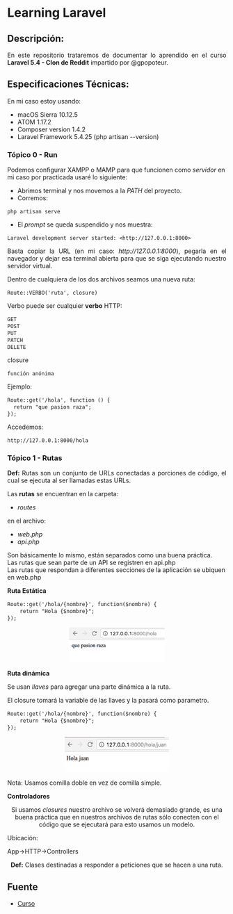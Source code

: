 Learning Laravel
===========

## Descripción:

<p align="justify">
	En este repositorio trataremos de documentar lo aprendido en el curso <b>Laravel 5.4 - Clon de Reddit</b> impartido por @gpopoteur.
</p>

## Especificaciones Técnicas:

En mi caso estoy usando:

* macOS Sierra 10.12.5
* ATOM 1.17.2
* Composer version 1.4.2
* Laravel Framework 5.4.25 (php artisan --version)

### Tópico 0 - Run

Podemos configurar XAMPP o MAMP para que funcionen como <i>servidor</i> en mi caso por practicada usaré lo siguiente:

* Abrimos terminal y nos movemos a la <i>PATH</i> del proyecto.
* Corremos:
```
php artisan serve
```
* El <i>prompt</i> se queda suspendido y nos muestra:
```
Laravel development server started: <http://127.0.0.1:8000>
```

<p align="justify">
Basta copiar la URL (en mi caso: <i>http://127.0.0.1:8000</i>), pegarla en el navegador y dejar esa terminal abierta para que se siga ejecutando nuestro servidor virtual.
</p>

<p align="justify">
Dentro de cualquiera de los dos archivos seamos una nueva ruta:
</p>

```
Route::VERBO('ruta', closure)
```

Verbo puede ser cualquier <b>verbo</b> HTTP:

```
GET
POST
PUT
PATCH
DELETE
```

closure 

```
función anónima
```

Ejemplo:

```
Route::get('/hola', function () {
  return "que pasion raza";
});
```

Accedemos:

```
http://127.0.0.1:8000/hola
```

### Tópico 1 - Rutas

<p align="justify">
	<b>Def:</b> Rutas son un conjunto de URLs conectadas a porciones de código, el cual se ejecuta al ser llamadas estas URLs.
</p>

Las **rutas** se encuentran en la carpeta:

* *routes*

en el archivo:

* *web.php*
* *api.php*

Son básicamente lo mismo, están separados como una buena práctica.<br>
Las rutas que sean parte de un API se registren en api.php <br>
Las rutas que respondan a diferentes secciones de la aplicación se ubiquen en web.php

<b>Ruta Estática</b>

```
Route::get('/hola/{nombre}', function($nombre) {
	return "Hola {$nombre}";
});
```

<p align="center">
  <img src="https://github.com/ginppian/Learning-Laravel/blob/master/images/img1.png" width="220" height="80" />
</p>


<b>Ruta dinámica</b>

Se usan <i>llaves</i> para agregar una parte dinámica a la ruta.

El closure tomará la variable de las llaves y la pasará como parametro.

```
Route::get('/hola/{nombre}', function($nombre) {
	return "Hola {$nombre}";
});
```

<p align="center">
  <img src="https://github.com/ginppian/Learning-Laravel/blob/master/images/img2.png" width="240" height="80" />
</p>


Nota: Usamos comilla doble en vez de comilla simple.

<b>Controladores</b>

<p align="center">
Si usamos <i>closures</i> nuestro archivo se volverá demasiado grande, es una buena práctica que en nuestros archivos de rutas sólo conecten con el código que se ejecutará para esto usamos un modelo.
</p>

Ubicación:

App->HTTP->Controllers

<p align="center">
	<b>Def:</b> Clases destinadas a responder a peticiones que se hacen a una ruta.
</p>

## Fuente

* [Curso](https://www.youtube.com/watch?v=XrrbV5YO2PY)